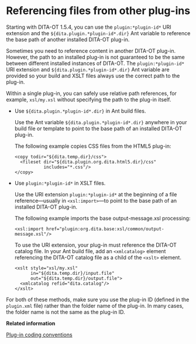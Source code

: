 # Referencing files from other plug-ins

Starting with DITA-OT 1.5.4, you can use the `plugin:*plugin-id*` URI extension and the `${dita.plugin.*plugin-id*.dir}` Ant variable to reference the base path of another installed DITA-OT plug-in.

Sometimes you need to reference content in another DITA-OT plug-in. However, the path to an installed plug-in is not guaranteed to be the same between different installed instances of DITA-OT. The `plugin:*plugin-id*` URI extension and `${dita.plugin.*plugin-id*.dir}` Ant variable are provided so your build and XSLT files always use the correct path to the plug-in.

Within a single plug-in, you can safely use relative path references, for example, `xsl/my.xsl` without specifying the path to the plug-in itself.

-   Use `${dita.plugin.*plugin-id*.dir}` in Ant build files.

    Use the Ant variable `${dita.plugin.*plugin-id*.dir}` anywhere in your build file or template to point to the base path of an installed DITA-OT plug-in.

    The following example copies CSS files from the HTML5 plug-in:

    ```
    <copy todir="${dita.temp.dir}/css">
      <fileset dir="${dita.plugin.org.dita.html5.dir}/css" 
               includes="*.css"/>
    </copy>
    ```

-   Use `plugin:*plugin-id*` in XSLT files.

    Use the URI extension `plugin:*plugin-id*` at the beginning of a file reference—usually in `<xsl:import>`—to point to the base path of an installed DITA-OT plug-in.

    The following example imports the base output-message.xsl processing:

    ```language-xml
    <xsl:import href="plugin:org.dita.base:xsl/common/output-message.xsl"/>
    ```

    To use the URI extension, your plug-in must reference the DITA-OT catalog file. In your Ant build file, add an `<xmlcatalog>` element referencing the DITA-OT catalog file as a child of the `<xslt>` element.

    ```
    <xslt style="xsl/my.xsl"
          in="${dita.temp.dir}/input.file" 
          out="${dita.temp.dir}/output.file">
      <xmlcatalog refid="dita.catalog"/>
    </xslt>
    ```


For both of these methods, make sure you use the plug-in ID \(defined in the `plugin.xml` file\) rather than the folder name of the plug-in. In many cases, the folder name is not the same as the plug-in ID.

**Related information**  


[Plug-in coding conventions](plugin-coding-conventions.md)

